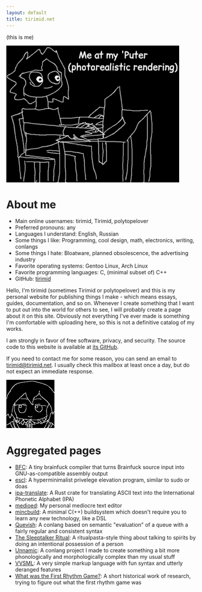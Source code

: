 ```yaml
---
layout: default
title: tirimid.net
---
```


(this is me)

![](res/meatmyputer.png)

# About me

* Main online usernames: tirimid, Tirimid, polytopelover
* Preferred pronouns: any
* Languages I understand: English, Russian
* Some things I like: Programming, cool design, math, electronics, writing,
  conlangs
* Some things I hate: Bloatware, planned obsolescence, the advertising industry
* Favorite operating systems: Gentoo Linux, Arch Linux
* Favorite programming languages: C, (minimal subset of) C++
* GitHub: [tirimid](https://github.com/tirimid)

Hello, I'm tirimid (sometimes Tirimid or polytopelover) and this is my personal
website for publishing things I make - which means essays, guides,
documentation, and so on. Whenever I create something that I want to put out
into the world for others to see, I will probably create a page about it on this
site. Obviously not everything I've ever made is something I'm comfortable with
uploading here, so this is not a definitive catalog of my works.

I am strongly in favor of free software, privacy, and security. The source code
to this website is available at [its GitHub](https://github.com/tirimid/tirimid.net).

If you need to contact me for some reason, you can send an email to
tirimid@tirimid.net. I usually check this mailbox at least once a day, but do
not expect an immediate response.

![](res/gamingfumo.png)

# Aggregated pages

* [BFC](tirimid/bfc.md): A tiny brainfuck compiler that turns Brainfuck source
  input into GNU-as-compatible assembly output
* [escl](tirimid/escl.md): A hyperminimalist privelege elevation program,
  similar to sudo or doas
* [ipa-translate](tirimid/ipa-translate.md): A Rust crate for translating ASCII
  text into the International Phonetic Alphabet (IPA)
* [medioed](tirimid/medioed.md): My personal mediocre text editor
* [mincbuild](tirimid/mincbuild.md): A minimal C(++) buildsystem which doesn't
  require you to learn any new technology, like a DSL
* [Quevish](tirimid/quevish.md): A conlang based on semantic "evaluation" of a
  queue with a fairly regular and consistent syntax
* [The Sleeptalker Ritual](tirimid/sleeptalkerritual.md): A ritualpasta-style
  thing about talking to spirits by doing an intentional possession of a person
* [Unnamic](tirimid/unnamic.md): A conlang project I made to create something a
  bit more phonologically and morphologically complex than my usual stuff
* [VVSML](tirimid/vvsml.md): A very simple markup language with fun syntax and
  utterly deranged features
* [What was the First Rhythm Game?](tirimid/firstrg.md): A short historical work
  of research, trying to figure out what the first rhythm game was
